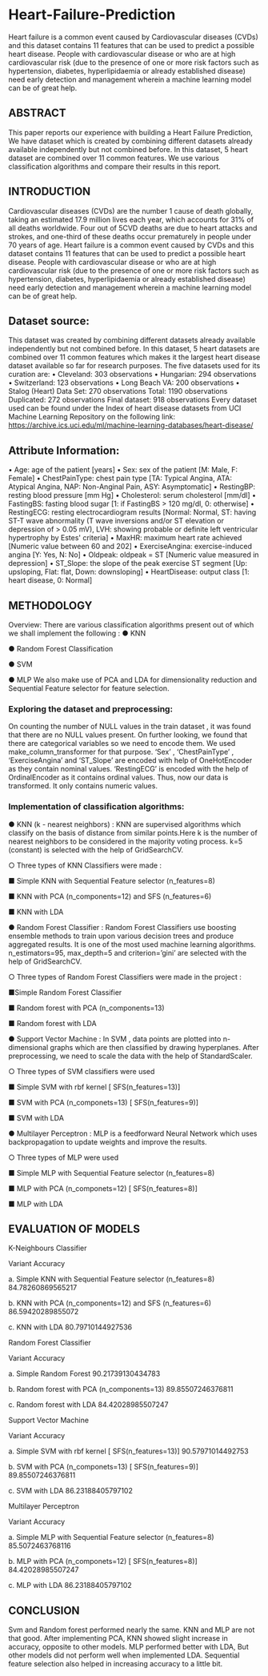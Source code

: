 # Heart-Failure-Prediction
Heart failure is a common event caused by Cardiovascular diseases (CVDs) and this dataset contains 11 features that can be used to predict a possible heart disease. People with cardiovascular disease or who are at high cardiovascular risk (due to the presence of one or more risk factors such as hypertension, diabetes, hyperlipidaemia or already established disease) need early detection and management wherein a machine learning model can be of great help.


## ABSTRACT
This paper reports our experience with building a Heart Failure Prediction, We have dataset which is created by combining different datasets already available independently but not combined before. In this dataset, 5 heart dataset are combined over 11 common features. We use various classification algorithms and compare their results in this report. 

## INTRODUCTION
Cardiovascular diseases (CVDs) are the number 1 cause of death globally, taking an estimated 17.9 million lives each year, which accounts for 31% of all deaths worldwide. Four out of 5CVD deaths are due to heart attacks and strokes, and one-third of these deaths occur prematurely in people under 70 years of age. Heart failure is a common event caused by CVDs and this dataset contains 11 features that can be used to predict a possible heart disease.
People with cardiovascular disease or who are at high cardiovascular risk (due to the presence of one or more risk factors such as hypertension, diabetes, hyperlipidaemia or already established disease) need early detection and management wherein a machine learning model can be of great help.

## Dataset source:
This dataset was created by combining different datasets already available independently but not combined before. In this dataset, 5 heart datasets are combined over 11 common features which makes it the largest heart disease dataset available so far for research purposes. The five datasets used for its curation are:
•	Cleveland: 303 observations
•	Hungarian: 294 observations
•	Switzerland: 123 observations
•	Long Beach VA: 200 observations
•	Stalog (Heart) Data Set: 270 observations
Total: 1190 observations
Duplicated: 272 observations
Final dataset: 918 observations
Every dataset used can be found under the Index of heart disease datasets from UCI Machine Learning Repository on the following link: https://archive.ics.uci.edu/ml/machine-learning-databases/heart-disease/


## Attribute Information:
•	Age: age of the patient [years]
•	Sex: sex of the patient [M: Male, F: Female]
•	ChestPainType: chest pain type [TA: Typical Angina, ATA: Atypical Angina, NAP: Non-Anginal Pain, ASY: Asymptomatic]
•	RestingBP: resting blood pressure [mm Hg]
•	Cholesterol: serum cholesterol [mm/dl]
•	FastingBS: fasting blood sugar [1: if FastingBS > 120 mg/dl, 0: otherwise]
•	RestingECG: resting electrocardiogram results [Normal: Normal, ST: having ST-T wave abnormality (T wave inversions and/or ST elevation or depression of > 0.05 mV), LVH: showing probable or definite left ventricular hypertrophy by Estes' criteria]
•	MaxHR: maximum heart rate achieved [Numeric value between 60 and 202]
•	ExerciseAngina: exercise-induced angina [Y: Yes, N: No]
•	Oldpeak: oldpeak = ST [Numeric value measured in depression]
•	ST_Slope: the slope of the peak exercise ST segment [Up: upsloping, Flat: flat, Down: downsloping]
•	HeartDisease: output class [1: heart disease, 0: Normal]

## METHODOLOGY
Overview:
There are various classification algorithms present out of which we shall implement the following :
● KNN

● Random Forest Classification

● SVM

● MLP
We also make use of PCA and LDA for dimensionality reduction and Sequential Feature selector for feature selection.

### Exploring the dataset and preprocessing:
On counting the number of NULL values in the train dataset , it was found that there are no NULL values present.
On further looking, we found that there are categorical variables so we need to encode them. We  used make_column_transformer for that purpose.
‘Sex’ , ‘ChestPainType’ , ‘ExerciseAngina’ and ‘ST_Slope’ are encoded with help of OneHotEncoder as they contain nominal values.
‘RestingECG’ is encoded with the help of OrdinalEncoder as it contains ordinal values.
Thus, now our data is transformed. It only contains numeric values.

### Implementation of classification algorithms:

● KNN (k - nearest neighbors) : KNN are supervised algorithms which classify on the basis of distance from similar points.Here k is the number of nearest neighbors to be considered in the majority voting process. k=5 (constant)  is selected with the help of GridSearchCV.

○ Three types of KNN Classifiers were made :

■ Simple KNN with Sequential Feature selector (n_features=8)

■ KNN with PCA (n_components=12) and SFS (n_features=6)

■ KNN with LDA

● Random Forest Classifier : Random Forest Classifiers use boosting ensemble methods to train upon various decision trees and produce aggregated results. It is one of the most used machine learning algorithms. n_estimators=95,
max_depth=5 and criterion=’gini’ are selected with the help of GridSearchCV.


○ Three types of Random Forest Classifiers were made in the project :

■Simple Random Forest Classifier

■ Random forest with PCA (n_components=13)

■ Random forest with LDA


● Support Vector Machine : In SVM , data points are plotted into n-dimensional graphs which are then classified by drawing hyperplanes. After preprocessing, we need to scale the data with the help of StandardScaler.


○ Three types of SVM classifiers were used


■ Simple SVM with rbf kernel [ SFS(n_features=13)]

■ SVM with PCA (n_componets=13) [ SFS(n_features=9)]

■ SVM with LDA



● Multilayer Perceptron : MLP is a feedforward Neural Network which uses backpropagation to update weights and improve the results.


○ Three types of MLP were used


■ Simple MLP  with Sequential Feature selector (n_features=8)

■ MLP with PCA (n_componets=12)   [ SFS(n_features=8)]

■ MLP with LDA

## EVALUATION OF MODELS

K-Neighbours Classifier

Variant	Accuracy

a.	Simple KNN with Sequential Feature selector (n_features=8)	84.78260869565217

b.	KNN with PCA (n_components=12) and SFS (n_features=6)	86.59420289855072

c.	KNN with LDA	80.79710144927536



Random Forest Classifier

Variant	Accuracy

a.	Simple Random Forest	90.21739130434783

b.	Random forest with PCA (n_components=13)	89.85507246376811

c.	Random forest with LDA	84.42028985507247


Support Vector Machine

Variant	Accuracy

a.	Simple SVM with rbf kernel [ SFS(n_features=13)]	90.57971014492753

b.	SVM with PCA (n_componets=13) [ SFS(n_features=9)]	89.85507246376811

c.	SVM with LDA	86.23188405797102


Multilayer Perceptron

Variant	Accuracy

a.	Simple MLP  with Sequential Feature selector (n_features=8)	85.5072463768116

b.	MLP with PCA (n_componets=12)   [ SFS(n_features=8)]	84.42028985507247

c.	MLP with LDA	86.23188405797102



## CONCLUSION

Svm and Random forest performed nearly the same. KNN and MLP are not that good. After implementing PCA,  KNN showed slight increase in accuracy, opposite to other models.  MLP performed better with LDA, But other models did not perform well when implemented LDA.
Sequential feature selection also helped in increasing accuracy to a little bit.
